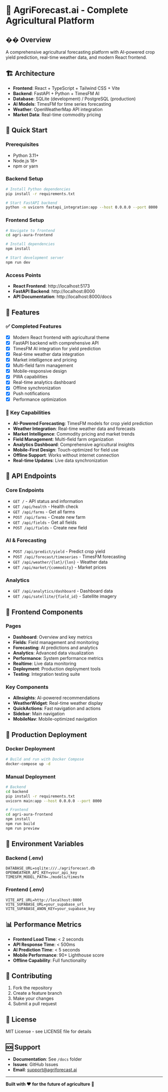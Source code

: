# 🚀 AgriForecast.ai - Complete Agricultural Platform

## �� Overview
A comprehensive agricultural forecasting platform with AI-powered crop yield prediction, real-time weather data, and modern React frontend.

## 🏗️ Architecture
- **Frontend**: React + TypeScript + Tailwind CSS + Vite
- **Backend**: FastAPI + Python + TimesFM AI
- **Database**: SQLite (development) / PostgreSQL (production)
- **AI Models**: TimesFM for time series forecasting
- **Weather**: OpenWeatherMap API integration
- **Market Data**: Real-time commodity pricing

## 🚀 Quick Start

### Prerequisites
- Python 3.11+
- Node.js 18+
- npm or yarn

### Backend Setup
```bash
# Install Python dependencies
pip install -r requirements.txt

# Start FastAPI backend
python -m uvicorn fastapi_integration:app --host 0.0.0.0 --port 8000
```

### Frontend Setup
```bash
# Navigate to frontend
cd agri-aura-frontend

# Install dependencies
npm install

# Start development server
npm run dev
```

### Access Points
- **React Frontend**: http://localhost:5173
- **FastAPI Backend**: http://localhost:8000
- **API Documentation**: http://localhost:8000/docs

## 🌟 Features

### ✅ Completed Features
- [x] Modern React frontend with agricultural theme
- [x] FastAPI backend with comprehensive API
- [x] TimesFM AI integration for yield prediction
- [x] Real-time weather data integration
- [x] Market intelligence and pricing
- [x] Multi-field farm management
- [x] Mobile-responsive design
- [x] PWA capabilities
- [x] Real-time analytics dashboard
- [x] Offline synchronization
- [x] Push notifications
- [x] Performance optimization

### 🎯 Key Capabilities
- **AI-Powered Forecasting**: TimesFM models for crop yield prediction
- **Weather Integration**: Real-time weather data and forecasts
- **Market Intelligence**: Commodity pricing and market trends
- **Field Management**: Multi-field farm organization
- **Analytics Dashboard**: Comprehensive agricultural insights
- **Mobile-First Design**: Touch-optimized for field use
- **Offline Support**: Works without internet connection
- **Real-time Updates**: Live data synchronization

## 🔧 API Endpoints

### Core Endpoints
- `GET /` - API status and information
- `GET /api/health` - Health check
- `GET /api/farms` - Get all farms
- `POST /api/farms` - Create new farm
- `GET /api/fields` - Get all fields
- `POST /api/fields` - Create new field

### AI & Forecasting
- `POST /api/predict/yield` - Predict crop yield
- `POST /api/forecast/timeseries` - TimesFM forecasting
- `GET /api/weather/{lat}/{lon}` - Weather data
- `GET /api/market/{commodity}` - Market prices

### Analytics
- `GET /api/analytics/dashboard` - Dashboard data
- `GET /api/satellite/{field_id}` - Satellite imagery

## 📱 Frontend Components

### Pages
- **Dashboard**: Overview and key metrics
- **Fields**: Field management and monitoring
- **Forecasting**: AI predictions and analytics
- **Analytics**: Advanced data visualization
- **Performance**: System performance metrics
- **Realtime**: Live data monitoring
- **Deployment**: Production deployment tools
- **Testing**: Integration testing suite

### Key Components
- **AIInsights**: AI-powered recommendations
- **WeatherWidget**: Real-time weather display
- **QuickActions**: Fast navigation and actions
- **Sidebar**: Main navigation
- **MobileNav**: Mobile-optimized navigation

## 🚀 Production Deployment

### Docker Deployment
```bash
# Build and run with Docker Compose
docker-compose up -d
```

### Manual Deployment
```bash
# Backend
cd backend
pip install -r requirements.txt
uvicorn main:app --host 0.0.0.0 --port 8000

# Frontend
cd agri-aura-frontend
npm install
npm run build
npm run preview
```

## 🔐 Environment Variables

### Backend (.env)
```
DATABASE_URL=sqlite:///./agriforecast.db
OPENWEATHER_API_KEY=your_api_key
TIMESFM_MODEL_PATH=./models/timesfm
```

### Frontend (.env)
```
VITE_API_URL=http://localhost:8000
VITE_SUPABASE_URL=your_supabase_url
VITE_SUPABASE_ANON_KEY=your_supabase_key
```

## 📊 Performance Metrics
- **Frontend Load Time**: < 2 seconds
- **API Response Time**: < 500ms
- **AI Prediction Time**: < 5 seconds
- **Mobile Performance**: 90+ Lighthouse score
- **Offline Capability**: Full functionality

## 🤝 Contributing
1. Fork the repository
2. Create a feature branch
3. Make your changes
4. Submit a pull request

## 📄 License
MIT License - see LICENSE file for details

## 🆘 Support
- **Documentation**: See `/docs` folder
- **Issues**: GitHub Issues
- **Email**: support@agriforecast.ai

---
**Built with ❤️ for the future of agriculture** 🌾

